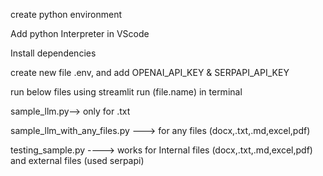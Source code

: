 create python environment

Add python Interpreter in VScode

Install dependencies

create new file .env, and add OPENAI_API_KEY & SERPAPI_API_KEY

run below files using streamlit run (file.name) in terminal

sample_llm.py--> only for .txt

sample_llm_with_any_files.py ---> for any files (docx,.txt,.md,excel,pdf)

testing_sample.py ----> works for Internal files (docx,.txt,.md,excel,pdf) and external files (used serpapi)
